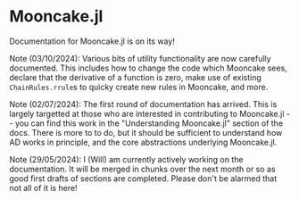 # Mooncake.jl

Documentation for Mooncake.jl is on its way!

Note (03/10/2024): Various bits of utility functionality are now carefully documented. This
includes how to change the code which Mooncake sees, declare that the derivative of a
function is zero, make use of existing `ChainRules.rrule`s to quicky create new rules in
Mooncake, and more.

Note (02/07/2024): The first round of documentation has arrived.
This is largely targetted at those who are interested in contributing to Mooncake.jl -- you can find this work in the "Understanding Mooncake.jl" section of the docs.
There is more to to do, but it should be sufficient to understand how AD works in principle, and the core abstractions underlying Mooncake.jl.

Note (29/05/2024): I (Will) am currently actively working on the documentation.
It will be merged in chunks over the next month or so as good first drafts of sections are completed.
Please don't be alarmed that not all of it is here!
